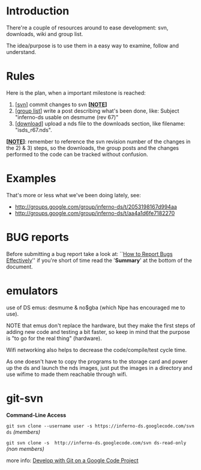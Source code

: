 # Introduction #

There're a couple of resources around to ease development: svn, downloads, wiki and group list.

The idea/purpose is to use them in a easy way to examine, follow and understand.

# Rules #

Here is the plan, when a important milestone is reached:

  1. [[svn](http://code.google.com/p/inferno-ds/source/list)] commit changes to svn **[[NOTE](NOTE.md)]**
  1. [[group list](http://groups.google.com/group/inferno-ds)] write a post describing what's been done, like: Subject "inferno-ds usable on desmume (rev 67)"
  1. [[download](http://code.google.com/p/inferno-ds/downloads/)] upload a nds file to the downloads section, like filename: "isds\_r67.nds".

**[[NOTE](NOTE.md)]**: remember to reference the svn revision number of the changes in the 2) & 3) steps, so the downloads, the group posts and the changes performed to the code can be tracked without confusion.

# Examples #
That's more or less what we've been doing lately, see:

  * http://groups.google.com/group/inferno-ds/t/2053198167d994aa
  * http://groups.google.com/group/inferno-ds/t/aa4a1d6fe7182270

# BUG reports #

Before submitting a bug report take a look at:
``[How to Report Bugs Effectively](http://www.chiark.greenend.org.uk/~sgtatham/bugs.html)''
if you're short of time read the '**Summary**' at the bottom of the document.

# emulators #

use of DS emus: desmume & no$gba (which Npe has encouraged me to use).

NOTE that emus don't replace the hardware, but they make the first steps of adding new code and testing a bit faster, so keep in mind that the purpose is "to go for the real thing" (hardware).

Wifi networking also helps to decrease the code/compile/test cycle time.

As one doesn't have to copy the programs to the storage card and power up the ds
and launch the nds images, just put the images in a directory and use wifime to made
them reachable through wifi.

# git-svn #

**Command-Line Access**

`git svn clone --username user -s https://inferno-ds.googlecode.com/svn ds` _(members)_

`git svn clone -s  http://inferno-ds.googlecode.com/svn ds-read-only` _(non members)_

more info: [Develop with Git on a Google Code Project](http://google-opensource.blogspot.com/2008/05/develop-with-git-on-google-code-project.html)